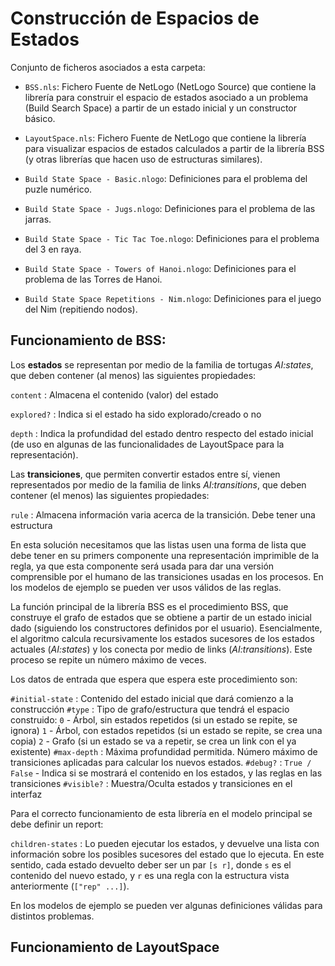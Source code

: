 # Construcción de Espacios de Estados

Conjunto de ficheros asociados a esta carpeta:

+ `BSS.nls`: Fichero Fuente de NetLogo (NetLogo Source) que contiene la librería para construir el espacio de estados asociado a un problema (Build Search Space) a partir de un estado inicial y un constructor básico.

+ `LayoutSpace.nls`: Fichero Fuente de NetLogo que contiene la librería para visualizar espacios de estados calculados a partir de la librería BSS (y otras librerías que hacen uso de estructuras similares).

+ `Build State Space - Basic.nlogo`: Definiciones para el problema del puzle numérico.

+ `Build State Space - Jugs.nlogo`: Definiciones para el problema de las jarras.

+ `Build State Space - Tic Tac Toe.nlogo`: Definiciones para el problema del 3 en raya.

+ `Build State Space - Towers of Hanoi.nlogo`: Definiciones para el problema de las Torres de Hanoi.

+ `Build State Space Repetitions - Nim.nlogo`: Definiciones para el juego del Nim (repitiendo nodos).

## Funcionamiento de BSS:

Los **estados** se representan por medio de la familia de tortugas _AI:states_, que deben contener (al menos) las siguientes propiedades:

  `content`   : Almacena el contenido (valor) del estado
  
  `explored?` : Indica si el estado ha sido explorado/creado o no

  `depth`     : Indica la profundidad del estado dentro respecto del estado inicial (de uso en algunas de las funcionalidades de LayoutSpace para la representación).

Las **transiciones**, que permiten convertir estados entre sí, vienen representados por medio de la familia de links  _AI:transitions_, que deben contener (el menos) las siguientes propiedades:

  `rule`   : Almacena información varia acerca de la transición. Debe tener una estructura

En esta solución necesitamos que las listas usen una forma de lista que debe tener en su primers componente una representación imprimible de la regla, ya que esta componente será usada para dar una versión comprensible por el humano de las transiciones usadas en los procesos. En los modelos de ejemplo se pueden ver usos válidos de las reglas.

La función principal de la librería BSS es el procedimiento BSS, que construye el grafo de estados que se obtiene a partir de un estado inicial dado (siguiendo los constructores definidos por el usuario). Esencialmente, el algoritmo calcula recursivamente los estados sucesores de los estados actuales (_AI:states_) y los conecta por medio de links (_AI:transitions_). Este proceso se repite un número máximo de veces.

Los datos de entrada que espera que espera este procedimiento son:

 `#initial-state` : Contenido del estado inicial que dará comienzo a la construcción
 `#type`          : Tipo de grafo/estructura que tendrá el espacio construido:
                    `0` - Árbol, sin estados repetidos (si un estado se repite, se ignora)
                    `1` - Árbol, con estados repetidos (si un estado se repite, se crea una copia)
                    `2` - Grafo (si un estado se va a repetir, se crea un link con el ya existente)
 `#max-depth`     : Máxima profundidad permitida. Número máximo de transiciones aplicadas para calcular los 
				  nuevos estados.
 `#debug?`        : `True / False` - Indica si se mostrará el contenido en los estados, y las reglas en las
				  transiciones
 `#visible?`     : Muestra/Oculta estados y transiciones en el interfaz

Para el correcto funcionamiento de esta librería en el modelo principal se debe definir un report:
   
   `children-states` : Lo pueden ejecutar los estados, y devuelve una lista con información sobre los posibles sucesores del estado que lo ejecuta. En este sentido, cada estado devuelto deber ser un par `[s r]`, donde `s` es el contenido del nuevo estado, y `r` es una regla con la estructura vista anteriormente (`["rep" ...]`).
  
En los modelos de ejemplo se pueden ver algunas definiciones válidas para distintos problemas.

## Funcionamiento de LayoutSpace
